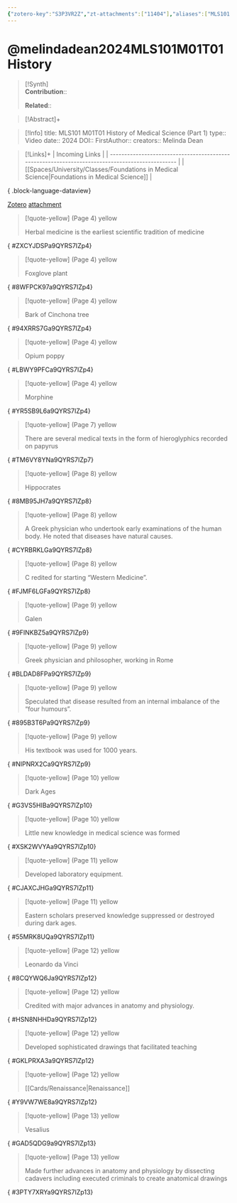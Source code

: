 ```yaml
---
{"zotero-key":"S3P3VR2Z","zt-attachments":["11404"],"aliases":["MLS101 M01T01 History of Medical Science (Part 1)"],"keywords":null,"FirstAuthor":"[[ Melinda Dean]]","tags":["source/video","Uni/MLS101"],"dg-publish":true,"permalink":"/sources/video/melindadean2024-mls-101-m01-t01-history/","dgPassFrontmatter":true}
---
```


# @melindadean2024MLS101M01T01History

>[!Synth]  
>**Contribution**::  
>  
>**Related**:: 
>  

> [!Abstract]+
> 

> [!Info]
> title: MLS101 M01T01 History of Medical Science (Part 1)
> type:: Video 
> date:: 2024
> DOI:: 
> FirstAuthor:: 
> creators:: Melinda Dean

> [!Links]+
>  | Incoming Links                                                                                  |
> | ----------------------------------------------------------------------------------------------- |
> | [[Spaces/University/Classes/Foundations in Medical Science\|Foundations in Medical Science]] |
> 
{ .block-language-dataview}


[Zotero](zotero://select/library/items/S3P3VR2Z) [attachment](<file:///Users/nathanmaxwell/Zotero/storage/9QYRS7IZ/Melinda%20Dean_2024_MLS101%20M01T01%20History%20of%20Medical%20Science%20(Part%201).pdf>)

> [!quote-yellow] (Page 4) yellow
> 
> Herbal medicine is the earliest scientific tradition of medicine
>
{ #ZXCYJDSPa9QYRS7IZp4}


> [!quote-yellow] (Page 4) yellow
> 
> Foxglove plant
>
{ #8WFPCK97a9QYRS7IZp4}


> [!quote-yellow] (Page 4) yellow
> 
> Bark of Cinchona tree
>
{ #94XRRS7Ga9QYRS7IZp4}


> [!quote-yellow] (Page 4) yellow
> 
> Opium poppy
>
{ #LBWY9PFCa9QYRS7IZp4}


> [!quote-yellow] (Page 4) yellow
> 
> Morphine
>
{ #YR5SB9L6a9QYRS7IZp4}


> [!quote-yellow] (Page 7) yellow
> 
> There are several medical texts in the form of hieroglyphics recorded on papyrus
>
{ #TM6VY8YNa9QYRS7IZp7}


> [!quote-yellow] (Page 8) yellow
> 
> Hippocrates
>
{ #8MB95JH7a9QYRS7IZp8}


> [!quote-yellow] (Page 8) yellow
> 
> A Greek physician who undertook early examinations of the human body. He noted that diseases have natural causes.
>
{ #CYRBRKLGa9QYRS7IZp8}


> [!quote-yellow] (Page 8) yellow
> 
> C redited for starting “Western Medicine”.
>
{ #FJMF6LGFa9QYRS7IZp8}


> [!quote-yellow] (Page 9) yellow
> 
> Galen
>
{ #9FINKBZ5a9QYRS7IZp9}


> [!quote-yellow] (Page 9) yellow
> 
> Greek physician and philosopher, working in Rome
>
{ #BLDAD8FPa9QYRS7IZp9}


> [!quote-yellow] (Page 9) yellow
> 
> Speculated that disease resulted from an internal imbalance of the “four humours”.
>
{ #895B3T6Pa9QYRS7IZp9}


> [!quote-yellow] (Page 9) yellow
> 
> His textbook was used for 1000 years.
>
{ #NIPNRX2Ca9QYRS7IZp9}


> [!quote-yellow] (Page 10) yellow
> 
> Dark Ages
>
{ #G3VS5HIBa9QYRS7IZp10}


> [!quote-yellow] (Page 10) yellow
> 
> Little new knowledge in medical science was formed
>
{ #XSK2WVYAa9QYRS7IZp10}


> [!quote-yellow] (Page 11) yellow
> 
> Developed laboratory equipment.
>
{ #CJAXCJHGa9QYRS7IZp11}


> [!quote-yellow] (Page 11) yellow
> 
> Eastern scholars preserved knowledge suppressed or destroyed during dark ages.
>
{ #55MRK8UQa9QYRS7IZp11}


> [!quote-yellow] (Page 12) yellow
> 
> Leonardo da Vinci
>
{ #8CQYWQ6Ja9QYRS7IZp12}


> [!quote-yellow] (Page 12) yellow
> 
> Credited with major advances in anatomy and physiology.
>
{ #HSN8NHHDa9QYRS7IZp12}


> [!quote-yellow] (Page 12) yellow
> 
> Developed sophisticated drawings that facilitated teaching
>
{ #GKLPRXA3a9QYRS7IZp12}


> [!quote-yellow] (Page 12) yellow
> 
> [[Cards/Renaissance\|Renaissance]]
>
{ #Y9VW7WE8a9QYRS7IZp12}


> [!quote-yellow] (Page 13) yellow
> 
> Vesalius
>
{ #GAD5QDG9a9QYRS7IZp13}


> [!quote-yellow] (Page 13) yellow
> 
> Made further advances in anatomy and physiology by dissecting cadavers including executed criminals to create anatomical drawings
>
{ #3PTY7XRYa9QYRS7IZp13}


